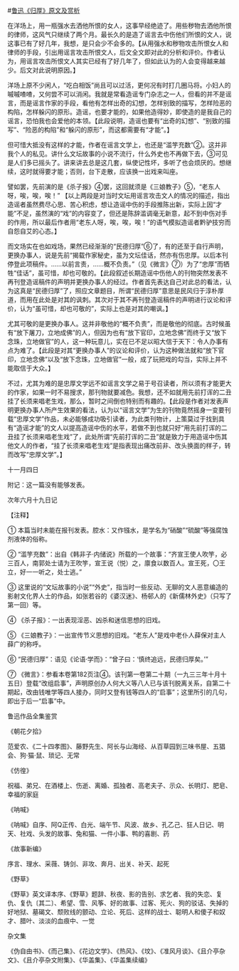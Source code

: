 #[鲁迅《归厚》原文及赏析](https://www.vrrw.net/wx/8237.html)

在洋场上，用一瓶强水去洒他所恨的女人，这事早经绝迹了。用些秽物去洒他所恨的律师，这风气只继续了两个月。最长久的是造了谣言去中伤他们所恨的文人，说这事已有了好几年，我想，是只会少不会多的。【从用强水和秽物攻击所恨女人和律师的手段，引出用谣言攻击所恨文人，后文全文即对此的分析和评价。作者认为，用谣言攻击所恨文人其实已经有了好几年了，但如此认为的人会变得越来越少。后文对此说明原因。】

洋场上原不少闲人，“吃白相饭”尚且可以过活，更何况有时打几圈马将。小妇人的嘁嘁喳喳，又何尝不可以消闲。我就是常看造谣专门杂志之一人，但看的并不是谣言，而是谣言作家的手段，看他有怎样出奇的幻想，怎样别致的描写，怎样险恶的构陷，怎样躲闪的原形。造谣，也要才能的，如果他造得妙，即使造的是我自己的谣言，恐怕我也会爱他的本领。【此段说明，造谣也要有“出奇的幻想”、“别致的描写”、“险恶的构陷”和“躲闪的原形”，而这都需要有“才能”。】



但可惜大抵没有这样的才能，作者在谣言文学上，也还是“滥竽充数”②。这并非我个人的私见。讲什么文坛故事的小说不流行，什么外史也不再做下去，③可见是人们多已摇头了。讲来讲去总是这几套，纵使记性坏，多听了也会烦厌的。想继续，这时就得要才能；否则，台下走散，应该换一出戏来叫座。

譬如罢，先前演的是《杀子报》④罢，这回就须是《三娘教子》⑤，“老东人呀，唉，唉，唉！” 【以上两段是对当时文坛用谣言攻击文人的情况的描述，指出造谣者虽然费尽心思、苦心积虑，想让造谣中伤的手段推陈出新，实际上因“才能”不足，虽然演的“戏”的内容变了，但还是陈辞滥调毫无新意，起不到中伤对手的作用，所以最后作者用“老东人呀，唉，唉，唉！”的语气模拟造谣者黔驴技穷而自怨自艾的心态。】

而文场实在也如戏场，果然已经渐渐的“民德归厚”⑥了，有的还至于自行声明，更换办事人，说是先前“揭载作家秘史，虽为文坛佳话，然亦有伤忠厚。以后本刊停登此项稿件。……以前言责，……概不负责。”（见《微言》⑦）为了“忠厚”而牺牲“佳话”，虽可惜，却也可敬的。【此段叙述长期造谣中伤他人的刊物突然发表不再刊登造谣稿件的声明并更换办事人的经过。作者首先表达自己对此总的看法，认为这真是“民德归厚”了，照应文章题目，所谓“民德归厚”意思是民风归于淳朴厚道，而用在此处是对其的讽刺。其次对于其不再刊登造谣稿件的声明进行议论和评价，认为“虽可惜，却也可敬的”，实际上也是对其的嘲讽。】

尤其可敬的是更换办事人。这并非敬他的“概不负责”，而是敬他的彻底。古时候虽有“放下屠刀，立地成佛”的人，但因为也有“放下官印，立地念佛”而终于又“放下念珠，立地做官”的人，这一种玩意儿，实在已不足以昭大信于天下：令人办事有点为难了。【此段是对其“更换办事人”的议论和评价，认为这种做法就和“放下官印，立地念佛”以及“放下念珠，立地做官”一般，成了玩把戏的勾当，实际上并不能取信于大众。】

不过，尤其为难的是忠厚文学远不如谣言文学之易于号召读者，所以须有才能更大的作家，如果一时不易搜求，那刊物就要减色。我想，还不如就用先前打诨的二丑挂了长须来唱老生戏，那么，暂时之间倒也特别而有趣的。【此段是作者对发表声明更换办事人所产生效果的看法，认为以“谣言文学”为生的刊物竟然摇身一变要刊载“忠厚文学”作品，未必能够成功吸引读者，为此类刊物计，上策莫过于找到具有“造谣才能”的文人以提高造谣中伤的水平，若做不到也就只好“用先前打诨的二丑挂了长须来唱老生戏”了，此处所谓“先前打诨的二丑”就是致力于用造谣中伤其他文人的作者，“挂了长须来唱老生戏”是指表现出痛改前非、改头换面的样子，转而改写“忠厚文学”。】

十一月四日



附记：这一篇没有能够发表。

次年六月十九日记





【注释】

① 本篇当时未能在报刊发表。腔水：又作镪水，是学名为“硝酸”“硫酸”等强腐蚀剂液体的俗称。

② “滥竽充数”：出自《韩非子·内储说》所载的一个故事：“齐宣王使人吹竽，必三百人，南郭处士请为王吹竽，宣王说（悦）之，廪食以数百人。宣王死，〇王立，好一一听之，处士逃。”

③ 这里说的“文坛故事的小说”“外史”，指当时一些反动、无聊的文人恶意编造的影射文化界人士的作品，如张若谷的《婆汉迷》、杨邨人的《新儒林外史》（只写了第一回）等。

④ 《杀子报》：一出表现淫恶、凶杀和迷信思想的旧戏。

⑤ 《三娘教子》：一出宣传节义思想的旧戏。“老东人”是戏中老仆人薛保对主人薛广的称呼。

⑥ “民德归厚”：语见《论语·学而》：“曾子曰：‘慎终追远，民德归厚矣。’”

⑦ 《微言》：参看本卷第182页注④。该刊第一卷第二十期（一九三三年十月十五日）登载“改组启事”，声明原创办人何大义等八人已与该刊脱离关系，自第二十期起，改由钱唯学等四人接办，同时又登有钱等四人的“启事”；这里所引的几句，即出于后一“启事”中。

鲁迅作品全集鉴赏

《朝花夕拾》

范爱农、《二十四孝图》、藤野先生、阿长与山海经、从百草园到三味书屋、五猖会、狗·猫·鼠、琐记、无常

《仿徨》

祝福、弟兄、在酒楼上、伤逝、离婚、孤独者、高老夫子、示众、长明灯、肥皂、幸福的家庭

《呐喊》

《呐喊》自序、阿Q正传、白光、端午节、风波、故乡、孔乙己、狂人日记、明天、社戏、头发的故事、兔和猫、一件小事、鸭的喜剧、药

《故事新编》

序言、理水、采薇、铸剑、非攻、奔月、出关、补天、起死

《野草》

《野草》英文译本序、《野草》题辞、秋夜、影的告别、求乞者、我的失恋、复仇、复仇〔其二〕、希望、雪、风筝、好的故事、过客、死火、狗的驳诘、失掉的好地狱、墓碣文、颓败线的颤动、立论、死后、这样的战士、聪明人和傻子和奴才、腊叶、淡淡的血痕中、一觉

杂文集

《伪自由书》、《而己集》、《花边文学》、《热风》、《坟》、《准风月谈》、《且介亭杂文》、《且介亭杂文附集》、《华盖集》、《华盖集续编》

